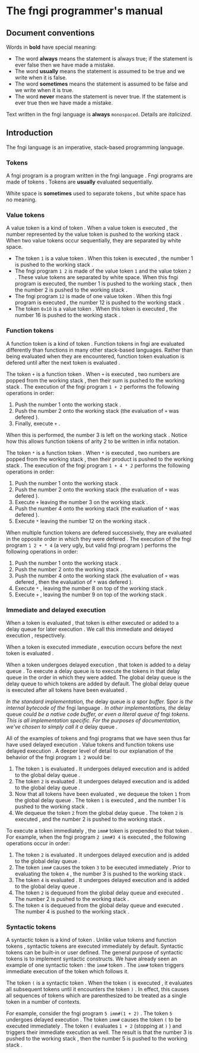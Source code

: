 <div>
<!-- Generated by cxt.py from manual.cxt -->
<h1>The fngi programmer&#x27;s manual</h1><h2>Document conventions</h2>Words in <b>bold</b> have special meaning:</p><p><ul><li>The word <span>			<b>always</b>			</span> means the statement is always true; if the statement is ever false then we have made a mistake.</li><li>The word <span>			<b>usually</b>			</span> means the statement is assumed to be true and we write when it is false.</li><li>The word <span>		<b>sometimes</b>			</span> means the statement is assumed to be false and we write when it is true.</li><li>The word <span>			<b>never</b>			</span> means the statement is never true. If the statement is ever true then we have made a mistake.</li></ul>Text written in the <span>		fngi language			</span> is <span>			<b>always</b>			</span> <code>monospaced</code>. Details are <i>italicized</i>. </p><p><h2>Introduction</h2>The <span>		fngi language			</span> is an imperative, stack-based programming language.</p><p><h3><span>		Tokens				</span></h3>A <span>		fngi program			</span> is a program written in the <span>		fngi language			</span>. <span>		Fngi programs			</span> are made of <span>			tokens				</span>. <span>		Tokens				</span> are <span>			<b>usually</b>			</span> <span>		evaluated			</span> sequentially.</p><p></p><p>White space is <span>		<b>sometimes</b>			</span> used to separate <span>			tokens				</span>, but white space has no meaning.</p><p><h3><span>		Value tokens			</span></h3>A <span>		value token			</span> is a kind of <span>			token				</span>. When a <span>		value token			</span> is <span>		executed			</span>, the <span>			number				</span> represented by the <span>		value token			</span> is pushed to the <span>		working stack			</span>. When two <span>		value tokens			</span> occur sequentially, they are separated by white space.</p><p><ul><li>The <span>			token				</span> <span>		<code>1</code>				</span> is a <span>		value token			</span>. When this <span>			token				</span> is <span>		executed			</span>, the <span>			number				</span> 1 is pushed to the <span>		working stack			</span>.</li><li>The <span>		fngi program			</span> <span>		<code>1 2</code>			</span> is made of the <span>		value token			</span> <span>		<code>1</code>				</span> and the <span>		value token			</span> <span>		<code>2</code>				</span>. These <span>		value tokens			</span> are separated by white space. When this <span>		fngi program			</span> is executed, the <span>			number				</span> 1 is pushed to the <span>		working stack			</span>, then the <span>			number				</span> 2 is pushed to the <span>		working stack			</span>. </li><li>The <span>		fngi program			</span> <span>		<code>12</code>			</span> is made of one <span>		value token			</span>. When this <span>		fngi program			</span> is <span>		executed			</span>, the <span>			number				</span> 12 is pushed to the <span>		working stack			</span>.</li><li>The <span>			token				</span> <span>		<code>0x10</code>			</span> is a <span>		value token			</span>. When this <span>			token				</span> is <span>		executed			</span>, the <span>			number				</span> 16 is pushed to the <span>		working stack			</span>.</li></ul><h3><span>	Function tokens			</span></h3>A <span>		function token			</span> is a kind of <span>			token				</span>. <span>	Function tokens			</span> in <span>			fngi				</span> are <span>		evaluated			</span> differently than functions in many other stack-based languages. Rather than being <span>		evaluated			</span> when they are encountered, <span>		function token			</span> <span>		evaluation			</span> is <span>			defered				</span> until after the next <span>			token				</span> is <span>		evaluated			</span>.</p><p>The <span>			token				</span> <span>		<code>+</code>				</span> is a <span>		function token			</span>. When <span>		<code>+</code>				</span> is <span>		executed			</span>, two <span>			numbers				</span> are popped from the <span>		working stack			</span>, then their sum is pushed to the <span>		working stack			</span>. The <span>		execution			</span> of the <span>		fngi program			</span> <span>	<code>1 + 2</code>			</span> performs the following operations in order:</p><p><ol><li value="1">Push the <span>			number				</span> 1 onto the <span>		working stack			</span>.</li><li value="2">Push the <span>			number				</span> 2 onto the <span>		working stack			</span> (the <span>		evaluation			</span> of <span>		<code>+</code>				</span> was <span>			defered				</span>).</li><li value="3">Finally, execute <span>		<code>+</code>				</span>.</li></ol>When this is performed, the <span>			number				</span> 3 is left on the <span>		working stack			</span>. Notice how this allows <span>		function tokens			</span> of arity 2 to be written in infix notation.</p><p>The token <span>		<code>*</code>				</span> is a <span>		function token			</span>. When <span>		<code>*</code>				</span> is <span>		executed			</span>, two <span>			numbers				</span> are popped from the <span>		working stack			</span>, then their product is pushed to the <span>		working stack			</span>. The <span>		execution			</span> of the <span>		fngi program			</span> <span>	<code>1 + 4 * 2</code>			</span> performs the following operations in order:</p><p><ol><li value="1">Push the <span>			number				</span> 1 onto the <span>		working stack			</span>.</li><li value="2">Push the <span>			number				</span> 2 onto the <span>		working stack			</span> (the <span>		evaluation			</span> of <span>		<code>+</code>				</span> was <span>			defered				</span>).</li><li value="3">Execute <span>		<code>+</code>				</span> leaving the <span>			number				</span> 3 on the <span>		working stack			</span>.</li><li value="4">Push the <span>			number				</span> 4 onto the <span>		working stack			</span> (the <span>		evaluation			</span> of <span>		<code>*</code>				</span> was <span>			defered				</span>).</li><li value="5">Execute <span>		<code>*</code>				</span> leaving the <span>			number				</span> 12 on the <span>		working stack			</span>.</li></ol>When multiple <span>		function tokens			</span> are <span>			defered				</span> successively, they are <span>		evaluated			</span> in the opposite order in which they were <span>			defered				</span>. The <span>		execution			</span> of the <span>		fngi program			</span> <span>	<code>1 2 + * 4</code>			</span> (a very ugly, but valid <span>		fngi program			</span>) performs the following operations in order:</p><p><ol><li value="1">Push the <span>			number				</span> 1 onto the <span>		working stack			</span>.</li><li value="2">Push the <span>			number				</span> 2 onto the <span>		working stack			</span>.</li><li value="3">Push the <span>			number				</span> 4 onto the <span>		working stack			</span> (the <span>		evaluation			</span> of <span>		<code>+</code>				</span> was <span>			defered				</span>, then the <span>		evaluation			</span> of <span>		<code>*</code>				</span> was <span>			defered				</span>).</li><li value="4">Execute <span>		<code>*</code>				</span>, leaving the <span>			number				</span> 8 on top of the <span>		working stack			</span>.</li><li value="5">Execute <span>		<code>+</code>				</span>, leaving the <span>			number				</span> 9 on top of the <span>		working stack			</span>.</li></ol><h3><span>		Immediate			</span> and <span>			delayed				</span> <span>		execution			</span></h3>When a <span>			token				</span> is <span>		evaluated			</span>, that <span>			token				</span> is either <span>		executed			</span> or added to a <span>		delay queue			</span> for later <span>		execution			</span>. We call this <span>		immediate			</span> and <span>			delayed				</span> <span>		execution			</span>, respectively.</p><p>When a <span>			token				</span> is <span>		executed			</span> <span>		immediate			</span>, <span>		execution			</span> occurs before the next <span>			token				</span> is <span>		evaluated			</span>.</p><p>When a <span>			token				</span> undergoes <span>			delayed				</span> <span>		execution			</span>, that <span>			token				</span> is added to a <span>		delay queue			</span>. To <span>			execute				</span> a <span>		delay queue			</span> is to <span>			execute				</span> the <span>			tokens				</span> in that <span>		delay queue			</span> in the order in which they were added. The <span>	global delay queue		</span> is the <span>		delay queue			</span> to which <span>			tokens				</span> are added by default. The <span>	global delay queue		</span> is <span>		executed			</span> after all <span>			tokens				</span> have been <span>		evaluated			</span>.</p><p><i>In the standard implementation, the </i><span>		delay queue			</span><i> is a </i><span>			spor				</span><i> buffer. </i><span>			Spor				</span><i> is the internal bytecode of the </i><span>		fngi language			</span><i>. In other implementations, the </i><span>		delay queue			</span><i> could be a native code buffer, or even a literal queue of </i><span>			fngi				</span><i> tokens. This is all implementation specific. For the purposes of documentation, we&#x27;ve chosen to simply call it a </i><span>		delay queue			</span><i>.</i></p><p>All of the examples of <span>			tokens				</span> and <span>		fngi programs			</span> that we have seen thus far have used <span>			delayed				</span> <span>		execution			</span>. <span>		Value tokens			</span> and <span>		function tokens			</span> use <span>			delayed				</span> <span>		execution			</span>. A deeper level of detail to our explanation of the behavior of the <span>		fngi program			</span> <span>		<code>1 2</code>			</span> would be:</p><p><ol><li value="1">The <span>			token				</span> <span>		<code>1</code>				</span> is <span>		evaluated			</span>. It undergoes <span>			delayed				</span> <span>		execution			</span> and is added to the <span>	global delay queue		</span>.</li><li value="2">The <span>			token				</span> <span>		<code>2</code>				</span> is <span>		evaluated			</span>. It undergoes <span>			delayed				</span> <span>		execution			</span> and is added to the <span>	global delay queue		</span>.</li><li value="3">Now that all <span>			tokens				</span> have been <span>		evaluated			</span>, we dequeue the <span>			token				</span> <span>		<code>1</code>				</span> from the <span>	global delay queue		</span>. The <span>			token				</span> <span>		<code>1</code>				</span> is <span>		executed			</span>, and the <span>			number				</span> 1 is pushed to the <span>		working stack			</span>.</li><li value="4">We dequeue the <span>			token				</span> <span>		<code>2</code>				</span> from the <span>	global delay queue		</span>. The token <span>		<code>2</code>				</span> is <span>		executed			</span>, and the <span>			number				</span> 2 is pushed to the <span>		working stack			</span>.</li></ol>To <span>			execute				</span> a <span>			token				</span> <span>		immediately			</span>, the <span>		<code>imm#</code>			</span> <span>			token				</span> is prepended to that <span>			token				</span>. For example, when the <span>		fngi program			</span> <span>	<code>2 imm#3 4</code>			</span> is <span>		executed			</span>, the following operations occur in order:</p><p><ol><li value="1">The <span>			token				</span> <span>		<code>2</code>				</span> is <span>		evaluated			</span>. It undergoes <span>			delayed				</span> <span>		execution			</span> and is added to the <span>	global delay queue		</span>.</li><li value="2">The <span>			token				</span> <span>		<code>imm#</code>			</span> causes the <span>			token				</span> <span>		<code>3</code>				</span> to be <span>		executed			</span> <span>		immediately			</span>. Prior to <span>		evaluating			</span> the <span>			token				</span> <span>		<code>4</code>				</span>, the <span>			number				</span> 3 is pushed to the <span>		working stack			</span>.</li><li value="3">The <span>			token				</span> <span>		<code>4</code>				</span> is <span>		evaluated			</span>. It undergoes <span>			delayed				</span> <span>		execution			</span> and is added to the <span>	global delay queue		</span>.</li><li value="4">The <span>			token				</span> <span>		<code>2</code>				</span> is dequeued from the <span>	global delay queue		</span> and <span>		executed			</span>. The <span>			number				</span> 2 is pushed to the <span>		working stack			</span>.</li><li value="5">The <span>			token				</span> <span>		<code>4</code>				</span> is dequeued from the <span>	global delay queue		</span> and <span>		executed			</span>. The <span>			number				</span> 4 is pushed to the <span>		working stack			</span>.</li></ol><h3><span>	Syntactic tokens		</span></h3>A <span>		syntactic token			</span> is a kind of <span>			token				</span>. Unlike <span>		value tokens			</span> and <span>		function tokens			</span>, <span>		syntactic tokens		</span> are <span>		executed			</span> <span>		immediately			</span> by default. <span>	Syntactic tokens		</span> can be built-in or user defined. The general purpose of <span>		syntactic tokens		</span> is to implement syntactic constructs. We have already seen an example of one <span>		syntactic token			</span>: the <span>		<code>imm#</code>			</span> <span>			token				</span>. The <span>		<code>imm#</code>			</span> <span>			token				</span> triggers <span>		immediate			</span> <span>		execution			</span> of the <span>			token				</span> which follows it.</p><p>The <span>			token				</span> <span>	<code>(</code>				</span> is a <span>		syntactic token			</span>. When the <span>			token				</span> <span>	<code>(</code>				</span> is <span>		executed			</span>, it <span>		evaluates			</span> all subsequent <span>			tokens				</span> until it encounters the <span>			token				</span> <span>	<code>)</code>				</span>. In effect, this causes all sequences of <span>			tokens				</span> which are parenthesized to be treated as a single <span>			token				</span> in a number of contexts.</p><p>For example, consider the <span>		fngi program			</span> <span>	<code>5 imm#(1 + 2)</code>		</span>. The <span>			token				</span> <span>		<code>5</code>				</span> undergoes <span>			delayed				</span> <span>		execution			</span>. The <span>			token				</span> <span>		<code>imm#</code>			</span> causes the token <span>	<code>(</code>				</span> to be <span>		executed			</span> <span>		immediately			</span>. The <span>			token				</span> <span>	<code>(</code>				</span> <span>		evaluates			</span> <span>	<code>1 + 2</code>			</span> (stopping at <span>	<code>)</code>				</span>) and triggers their <span>		immediate			</span> <span>		execution			</span> as well. The result is that the <span>			number				</span> 3 is pushed to the <span>		working stack			</span>, then the <span>			number				</span> 5 is pushed to the <span>		working stack			</span>.</p><p></p><p></p><p></p><p></p><p></p><p></p><p></p><p></p><p></p><p></div>